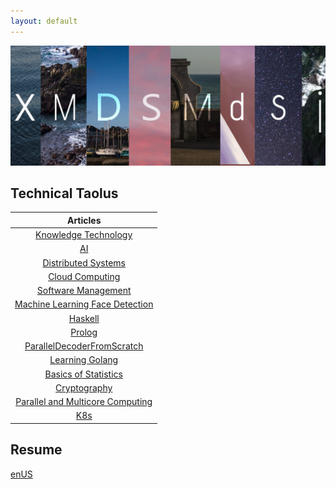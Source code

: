 ```yaml
---
layout: default
---
```



![xm](/assets/xmcover.png)




## Technical Taolus

|Articles |
|:--:|
|[Knowledge Technology](./KnowledgeTechnology/KTReview.md)|
|[AI](./AI/AIReview.md)|
|[Distributed Systems](./DistributedSystems/full-semester-notes.pdf)|
|[Cloud Computing](./CloudComputing/CCC.md)|
|[Software Management](./SPM/SPM.xmind)|
|[Machine Learning Face Detection](./FaceDetection/FaceDetection.md)|
|[Haskell](./Haskell/Haskell.md)|
|[Prolog](./Prolog/Prolog.md)|
|[ParallelDecoderFromScratch](./ParallelDecoder/ParallelDecoder.md)|
|[Learning Golang](./Golang/Golang.md)|
|[Basics of Statistics](./Statistics/Statistics.md)|
|[Cryptography](./Crypto/Crypto.md)|
|[Parallel and Multicore Computing](./ParallelComputing/ParallelComputing.md)|
|[K8s](./K8s/K8s.md)|



## Resume

[enUS](./resume/enUS.md)

<style>
    table {
        width:100%;    
    }
</style>
